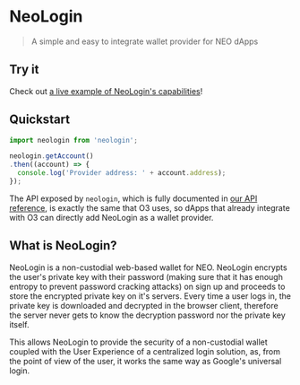 # NeoLogin
> A simple and easy to integrate wallet provider for NEO dApps

## Try it
Check out [a live example of NeoLogin's capabilities](https://neologin.io/)!

## Quickstart
```js
import neologin from 'neologin';

neologin.getAccount()
.then((account) => {
  console.log('Provider address: ' + account.address);
});
```

The API exposed by `neologin`, which is fully documented in [our API reference](https://neologin.io/api/), is exactly the same that O3 uses, so dApps that already integrate with O3 can directly add NeoLogin as a wallet provider.

## What is NeoLogin?
NeoLogin is a non-custodial web-based wallet for NEO. NeoLogin encrypts the user's private key with their password (making sure that it has enough entropy to prevent password cracking attacks) on sign up and proceeds to store the encrypted private key on it's servers.
Every time a user logs in, the private key is downloaded and decrypted in the browser client, therefore the server never gets to know the decryption password nor the private key itself.

This allows NeoLogin to provide the security of a non-custodial wallet coupled with the User Experience of a centralized login solution, as, from the point of view of the user, it works the same way as Google's universal login. 
